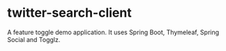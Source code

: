 # twitter-search-client
A feature toggle demo application. It uses Spring Boot, Thymeleaf, Spring Social and Togglz.
